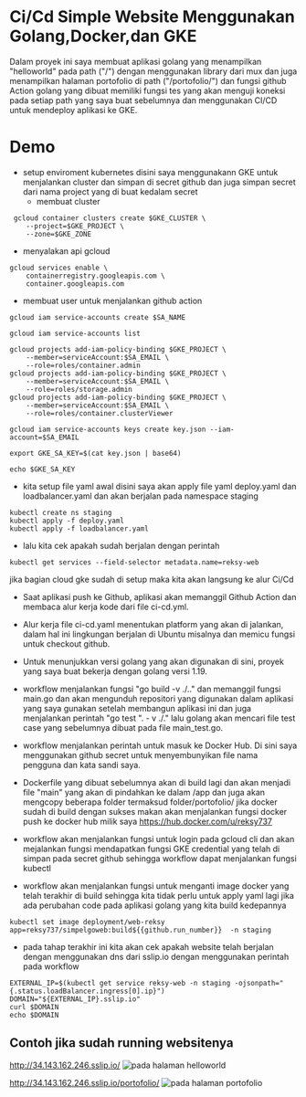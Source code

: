 
# Ci/Cd Simple Website Menggunakan Golang,Docker,dan GKE

Dalam proyek ini saya membuat aplikasi golang yang menampilkan "helloworld" pada path ("/") dengan menggunakan library dari mux dan juga menampilkan halaman portofolio di path ("/portofolio/") dan fungsi github Action golang yang dibuat memiliki fungsi tes yang akan menguji koneksi pada setiap path yang saya buat sebelumnya dan menggunakan CI/CD untuk mendeploy aplikasi ke GKE.



# Demo
- setup enviroment kubernetes disini saya menggunakann GKE untuk menjalankan cluster dan simpan di secret github dan juga simpan secret dari nama project yang di buat kedalam secret
    - membuat cluster 

```shell
 gcloud container clusters create $GKE_CLUSTER \
	--project=$GKE_PROJECT \
	--zone=$GKE_ZONE
```
   - menyalakan api gcloud

```shell
gcloud services enable \
	containerregistry.googleapis.com \
	container.googleapis.com
```
   - membuat user untuk menjalankan github action

```shell
gcloud iam service-accounts create $SA_NAME

gcloud iam service-accounts list

gcloud projects add-iam-policy-binding $GKE_PROJECT \
	--member=serviceAccount:$SA_EMAIL \
	--role=roles/container.admin
gcloud projects add-iam-policy-binding $GKE_PROJECT \
	--member=serviceAccount:$SA_EMAIL \
	--role=roles/storage.admin
gcloud projects add-iam-policy-binding $GKE_PROJECT \
	--member=serviceAccount:$SA_EMAIL \
	--role=roles/container.clusterViewer

gcloud iam service-accounts keys create key.json --iam-account=$SA_EMAIL

export GKE_SA_KEY=$(cat key.json | base64)

echo $GKE_SA_KEY
```   
   - kita setup file yaml awal disini saya akan apply file yaml deploy.yaml dan loadbalancer.yaml dan akan berjalan pada namespace staging

```shell
kubectl create ns staging
kubectl apply -f deploy.yaml
kubectl apply -f loadbalancer.yaml
```
    
   - lalu kita cek apakah sudah berjalan dengan perintah 

```shell
kubectl get services --field-selector metadata.name=reksy-web
```

jika bagian cloud gke sudah di setup maka kita akan langsung ke alur Ci/Cd

- Saat aplikasi push ke Github, aplikasi akan memanggil Github Action dan membaca alur kerja kode dari file ci-cd.yml.

- Alur kerja file ci-cd.yaml menentukan platform yang akan di jalankan, dalam hal ini lingkungan berjalan di Ubuntu misalnya dan memicu fungsi untuk checkout github.

- Untuk menunjukkan versi golang yang akan digunakan di sini, proyek yang saya buat bekerja dengan golang versi 1.19.

- workflow menjalankan fungsi "go build -v ./.." dan memanggil fungsi main.go dan akan mengunduh repositori yang digunakan dalam aplikasi yang saya gunakan setelah membangun aplikasi ini dan juga menjalankan perintah "go test ". - v ./." lalu golang akan mencari file test case yang sebelumnya dibuat pada file main_test.go.

- workflow menjalankan perintah untuk masuk ke Docker Hub. Di sini saya menggunakan github secret untuk menyembunyikan file nama pengguna dan kata sandi saya.

-  Dockerfile yang dibuat sebelumnya akan di build lagi dan akan menjadi file "main" yang akan di pindahkan ke dalam /app dan juga akan mengcopy beberapa folder termaksud folder/portofolio/ jika docker sudah di build dengan sukses makan akan menjalankan fungsi docker push ke docker hub milik saya https://hub.docker.com/u/reksy737

- workflow akan menjalankan fungsi untuk login pada gcloud cli dan akan mejalankan fungsi mendapatkan fungsi GKE credential yang telah di simpan pada secret github sehingga workflow dapat menjalankan fungsi kubectl

- workflow akan menjalankan fungsi untuk menganti image docker yang telah terakhir di build sehingga kita tidak perlu untuk apply yaml lagi jika ada perubahan code pada aplikasi golang yang kita build kedepannya

```shell
kubectl set image deployment/web-reksy app=reksy737/simpelgoweb:build${{github.run_number}}  -n staging
```

- pada tahap terakhir ini kita akan cek apakah website telah berjalan dengan menggunakan dns dari sslip.io dengan menggunakan perintah pada workflow
```shell
EXTERNAL_IP=$(kubectl get service reksy-web -n staging -ojsonpath="{.status.loadBalancer.ingress[0].ip}")
DOMAIN="${EXTERNAL_IP}.sslip.io"
curl $DOMAIN
echo $DOMAIN
```

## Contoh jika sudah running websitenya
http://34.143.162.246.sslip.io/
![pada halaman helloworld](https://github.com/Reksy747/simple_website_go/blob/main/img/image1.PNG?raw=true)

http://34.143.162.246.sslip.io/portofolio/
![pada halaman portofolio](https://github.com/Reksy747/simple_website_go/blob/main/img/image%202.PNG?raw=true)
